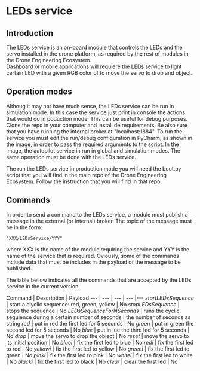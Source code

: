 # LEDs service  

## Introduction

The LEDs service is an on-board module that controls the LEDs and the servo installed in the drone platform, as required by the rest of modules in the Drone Engineering Ecosystem.   
Dashboard or mobile applications will requiere the LEDs service to light certain LED with a given RGB color of to move the servo to drop and object.

## Operation modes
Althoug it may not have much sense, the LEDs service can be run in simulation mode. In this case the service just print in console the actions that would do in poduction mode. This can be useful for debug purposes. Clone the repo in your computer and install de requirements. Be also sure that you have running the internal broker at "localhost:1884". To run the service you must edit the run/debug configuration in PyCharm, as shown in the image, in order to pass the required arguments to the script. In the image, the autopilot service in run in global and simulation modes. The same operation must be done with the LEDs service.  
   
The run the LEDs service in production mode you will need the boot.py script that you will find in the main repo of the Drone Engineering Ecosystem. Follow the instruction that you will find in that repo.   

## Commands
In order to send a command to the LEDs service, a module must publish a message in the external (or internal) broker. The topic of the message must be in the form:
```
"XXX/LEDsService/YYY"
```
where XXX is the name of the module requiring the service and YYY is the name of the service that is required. Oviously, some of the commands include data that must be includes in the payload of the message to be published. 

The table bellow indicates all the commands that are accepted by the LEDs service in the current version.   

Command | Description | Payload 
--- | --- | --- | --- |--- 
*startLEDsSequence* | start a clyclic sequence: red, green, yellow | No 
*stopLEDsSequence* | stops the sequence | No 
*LEDsSequenceForNSeconds* | runs the cyclic sequience during a certain number of seconds | the number of seconds as string
*red* | put in red the first led for 5 seconds | No 
*green* | put in green the second led for 5 seconds | No 
*blue* | put in lue the third led for 5 seconds | No
*drop* | move the servo to drop the object | No
*reset* | move the servo to its initial position | No
*bluei* | fix the first led to blue | No 
*redi* | fix the first led to red | No
*yellowi* | fix the first led to yellow | No 
*greeni* | fix the first led to green | No
*pinki* | fix the first led to pink | No 
*whitei* | fix the first led to white | No
*blacki* | fix the first led to black | No
*clear* | clear the first led | No 



